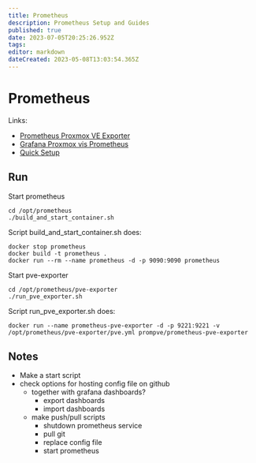 ```yaml
---
title: Prometheus
description: Prometheus Setup and Guides
published: true
date: 2023-07-05T20:25:26.952Z
tags: 
editor: markdown
dateCreated: 2023-05-08T13:03:54.365Z
---
```


# Prometheus
Links:
* [Prometheus Proxmox VE Exporter](https://github.com/prometheus-pve/prometheus-pve-exporter)
* [Grafana Proxmox vis Prometheus](https://grafana.com/grafana/dashboards/10347-proxmox-via-prometheus/)
* [Quick Setup](https://prometheus.io/docs/prometheus/latest/getting_started/)

## Run
Start prometheus
```
cd /opt/prometheus
./build_and_start_container.sh
```

Script build_and_start_container.sh does:
```
docker stop prometheus
docker build -t prometheus .
docker run --rm --name prometheus -d -p 9090:9090 prometheus
```

Start pve-exporter
```
cd /opt/prometheus/pve-exporter
./run_pve_exporter.sh
```

Script run_pve_exporter.sh does:
```
docker run --name prometheus-pve-exporter -d -p 9221:9221 -v /opt/prometheus/pve-exporter/pve.yml prompve/prometheus-pve-exporter
```

## Notes
* Make a start script
* check options for hosting config file on github
    * together with grafana dashboards?
        * export dashboards
        * import dashboards
    * make push/pull scripts
        * shutdown prometheus service
        * pull git
        * replace config file
        * start prometheus